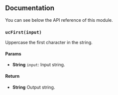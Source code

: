 ## Documentation

You can see below the API reference of this module.

### `ucFirst(input)`
Uppercase the first character in the string.

#### Params

- **String** `input`: Input string.

#### Return
- **String** Output string.

